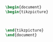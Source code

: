   
```tikz  
\begin{document}  
\begin{tikzpicture}  
  
  
  
\end{tikzpicture}  
\end{document}  
```  
